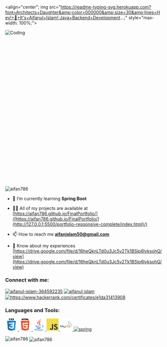 <br/><align="center"; img src="https://readme-typing-svg.herokuapp.com?font=Architects+Daughter&amp;color=000000&amp;size=30&amp;lines=Hey!+👋+It's+Aifanul+Islam!;Java+Backend+Development...;" style="max-width: 100%;">
<br/>

<img align="right" alt="Coding" width="900" height="500" src="https://cdn.dribbble.com/users/1162077/screenshots/3848914/programmer.gif">

<p align="left"> <img src="https://komarev.com/ghpvc/?username=aifan786&label=Profile%20views&color=0e75b6&style=flat" alt="aifan786" /> </p>

- 🌱 I’m currently learning **Spring Boot**

- 👨‍💻 All of my projects are available at [https://aifan786.github.io/FinalPortfolio/]([https://aifan786.github.io/FinalPortfolio/](http://127.0.0.1:5500/portfolio-responsive-complete/index.html)/)

- 📫 How to reach me **aifanislam50@gmail.com**

- 📄 Know about my experiences [https://drive.google.com/file/d/16heQknLTd0u3Jc5v2Tk1BSjp6lvksohQ/view](https://drive.google.com/file/d/16heQknLTd0u3Jc5v2Tk1BSjp6lvksohQ/view)

<h3 align="left">Connect with me:</h3>
<p align="left">
<a href="https://linkedin.com/in/aifanul-islam-364592235" target="blank"><img align="center" src="https://raw.githubusercontent.com/rahuldkjain/github-profile-readme-generator/master/src/images/icons/Social/linked-in-alt.svg" alt="aifanul-islam-364592235" height="30" width="40" /></a>
<a href="https://www.youtube.com/channel/UCYji6v1EurG_WGvgK5y0HYg" target="blank"><img align="center" src="https://raw.githubusercontent.com/rahuldkjain/github-profile-readme-generator/master/src/images/icons/Social/youtube.svg" alt="aifanul islam" height="30" width="40" /></a>
<a href="https://www.hackerrank.com/certificates/e1da31413908" target="blank"><img align="center" src="https://raw.githubusercontent.com/rahuldkjain/github-profile-readme-generator/master/src/images/icons/Social/hackerrank.svg" alt="https://www.hackerrank.com/certificates/e1da31413908" height="30" width="40" /></a>
</p>

<h3 align="left">Languages and Tools:</h3>
<p align="left"> <a href="https://www.w3schools.com/css/" target="_blank" rel="noreferrer"> <img src="https://raw.githubusercontent.com/devicons/devicon/master/icons/css3/css3-original-wordmark.svg" alt="css3" width="40" height="40"/> </a> <a href="https://www.w3.org/html/" target="_blank" rel="noreferrer"> <img src="https://raw.githubusercontent.com/devicons/devicon/master/icons/html5/html5-original-wordmark.svg" alt="html5" width="40" height="40"/> </a> <a href="https://www.java.com" target="_blank" rel="noreferrer"> <img src="https://raw.githubusercontent.com/devicons/devicon/master/icons/java/java-original.svg" alt="java" width="40" height="40"/> </a> <a href="https://developer.mozilla.org/en-US/docs/Web/JavaScript" target="_blank" rel="noreferrer"> <img src="https://raw.githubusercontent.com/devicons/devicon/master/icons/javascript/javascript-original.svg" alt="javascript" width="40" height="40"/> </a> <a href="https://www.mysql.com/" target="_blank" rel="noreferrer"> <img src="https://raw.githubusercontent.com/devicons/devicon/master/icons/mysql/mysql-original-wordmark.svg" alt="mysql" width="40" height="40"/> </a> <a href="https://spring.io/" target="_blank" rel="noreferrer"> <img src="https://www.vectorlogo.zone/logos/springio/springio-icon.svg" alt="spring" width="40" height="40"/> </a> </p>

<p><img align="left" src="https://github-readme-stats.vercel.app/api/top-langs?username=aifan786&show_icons=true&locale=en&layout=compact" alt="aifan786" /></p>

<p>&nbsp;<img align="center" src="https://github-readme-stats.vercel.app/api?username=aifan786&show_icons=true&locale=en" alt="aifan786" /></p>
